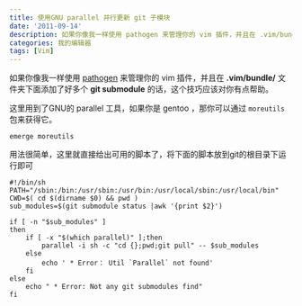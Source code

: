 ```yaml
---
title: 使用GNU parallel 并行更新 git 子模块
date: '2011-09-14'
description: 如果你像我一样使用 pathogen 来管理你的 vim 插件，并且在 .vim/bundle/ 文件夹下面添加了好多个  submodule 的话，这个技巧应该对你有点帮助。
categories: 我的编辑器
tags: [Vim]
---
```

如果你像我一样使用 [pathogen][1] 来管理你的 vim 插件，并且在 __.vim/bundle/__ 文件夹下面添加了好多个 __git submodule__ 的话，这个技巧应该对你有点帮助。

[1]: http://www.vim.org/scripts/script.php?script_id=2332 "pathogen"

这里用到了GNU的 parallel 工具，如果你是 gentoo ，那你可以通过 `moreutils` 包来获得它。

```
emerge moreutils
```


用法很简单，这里就直接给出可用的脚本了，将下面的脚本放到git的根目录下运行即可

```
#!/bin/sh
PATH="/sbin:/bin:/usr/sbin:/usr/bin:/usr/local/sbin:/usr/local/bin"
CWD=$( cd $(dirname $0) && pwd )
sub_modules=$(git submodule status |awk '{print $2}')
 
if [ -n "$sub_modules" ]
then
    if [ -x "$(which parallel)" ];then
        parallel -i sh -c "cd {};pwd;git pull" -- $sub_modules
    else
        echo ' * Error： Util `Parallel` not found'
    fi
else
    echo " * Error: Not any git submodules find"
fi
```

